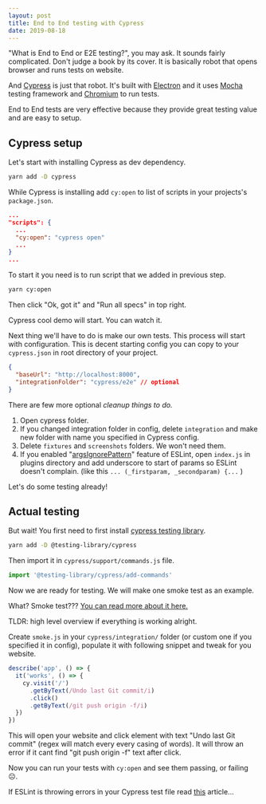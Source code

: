 ```yaml
---
layout: post
title: End to End testing with Cypress
date: 2019-08-18
---
```


"What is End to End or E2E testing?", you may ask. It sounds fairly complicated. Don't judge a book by its cover. It is basically robot that opens browser and runs tests on website.

And [Cypress](https://www.cypress.io/) is just that robot. It's built with [Electron](https://electronjs.org/) and it uses [Mocha](https://mochajs.org/) testing framework and [Chromium](https://www.chromium.org/) to run tests.

End to End tests are very effective because they provide great testing value and are easy to setup.

## Cypress setup

Let's start with installing Cypress as dev dependency.

```bash
yarn add -D cypress
```

While Cypress is installing add `cy:open` to list of scripts in your projects's `package.json`.

```json
...
"scripts": {
  ...
  "cy:open": "cypress open"
  ...
}
...
```

To start it you need is to run script that we added in previous step.

```bash
yarn cy:open
```

Then click "Ok, got it" and "Run all specs" in top right.

Cypress cool demo will start. You can watch it.

Next thing we'll have to do is make our own tests. This process will start with configuration. This is decent starting config you can copy to your `cypress.json` in root directory of your project.

```json
{
  "baseUrl": "http://localhost:8000",
  "integrationFolder": "cypress/e2e" // optional
}
```

There are few more optional _cleanup things to do._

1. Open cypress folder.
2. If you changed integration folder in config, delete `integration` and make new folder with name you specified in Cypress config.
3. Delete `fixtures` and `screenshots` folders. We won't need them.
4. If you enabled "[argsIgnorePattern](https://eslint.org/docs/rules/no-unused-vars#argsignorepattern)" feature of ESLint, open `index.js` in plugins directory and add underscore to start of params so ESLint doesn't complain. (like this `... (_firstparam, _secondparam) {...` )

Let's do some testing already!

## Actual testing

But wait! You first need to first install [cypress testing library](https://www.npmjs.com/package/@testing-library/cypress).

```bash
yarn add -D @testing-library/cypress
```

Then import it in `cypress/support/commands.js` file.

```js
import '@testing-library/cypress/add-commands'
```

Now we are ready for testing. We will make one smoke test as an example.

What? Smoke test??? [You can read more about it here.](<https://en.wikipedia.org/wiki/Smoke_testing_(software)>)

TLDR: high level overview if everything is working alright.

Create `smoke.js` in your `cypress/integration/` folder (or custom one if you specified it in config), populate it with following snippet and tweak for you website.

```js
describe('app', () => {
  it('works', () => {
    cy.visit('/')
      .getByText(/Undo last Git commit/i)
      .click()
      .getByText(/git push origin -f/i)
  })
})
```

This will open your website and click element with text "Undo last Git commit" (regex will match every every casing of words). It will throw an error if it cant find "git push origin -f" text after click.

Now you can run your tests with `cy:open` and see them passing, or failing ☹️.

If ESLint is throwing errors in your Cypress test file read [this](https://bartol.dev/fix-cypress-tests-eslint-errors) article...

<!-- resources:
  - name: Learn With Jason - Gatsby testing with Kent C. Dodds
    url: https://youtu.be/BzRAYt7BHRw?t=1313 -->
